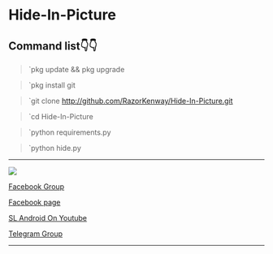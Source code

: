 # Hide-In-Picture

## Command list👇👇

>`pkg update && pkg upgrade

>`pkg install git

>`git clone http://github.com/RazorKenway/Hide-In-Picture.git

>`cd Hide-In-Picture

>`python requirements.py

>`python hide.py







<hr colour="Red">

<img src="Hide-In-Picture.png" size ="15">

<br>



<a href="https://www.facebook.com/groups/277920623081269/?ref=share">Facebook Group </a>

<a href="https://www.facebook.com/SLAndroidD/">Facebook page </a>

<a href="https://www.youtube.com/c/SLAndroid"> SL Android On Youtube  </a>

<a href="https://t.me/joinchat/MaJux1c8gdMW2GSqCpEBxQ"> Telegram Group </a>

<hr colour="Red" size="10">


